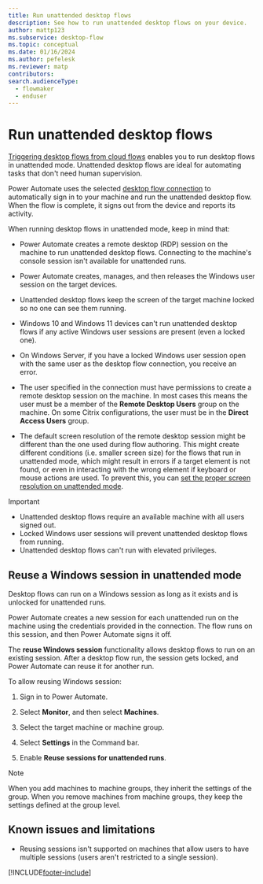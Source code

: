 ```yaml
---
title: Run unattended desktop flows
description: See how to run unattended desktop flows on your device.
author: mattp123
ms.subservice: desktop-flow
ms.topic: conceptual
ms.date: 01/16/2024
ms.author: pefelesk
ms.reviewer: matp
contributors:
search.audienceType: 
  - flowmaker
  - enduser
---
```

# Run unattended desktop flows

[Triggering desktop flows from cloud flows](trigger-desktop-flows.md) enables you to run desktop flows in unattended mode. Unattended desktop flows are ideal for automating tasks that don't need human supervision.

Power Automate uses the selected [desktop flow connection](desktop-flow-connections.md) to automatically sign in to your machine and run the unattended desktop flow. When the flow is complete, it signs out from the device and reports its activity.

When running desktop flows in unattended mode, keep in mind that:

- Power Automate creates a remote desktop (RDP) session on the machine to run unattended desktop flows. Connecting to the machine's console session isn't available for unattended runs.

- Power Automate creates, manages, and then releases the Windows user session on the target devices.

- Unattended desktop flows keep the screen of the target machine locked so no one can see them running.

- Windows 10 and Windows 11 devices can't run unattended desktop flows if any active Windows user sessions are present (even a locked one).

- On Windows Server, if you have a locked Windows user session open with the same user as the desktop flow connection, you receive an error.

- The user specified in the connection must have permissions to create a remote desktop session on the machine. In most cases this means the user must be a member of the **Remote Desktop Users** group on the machine. On some Citrix configurations, the user must be in the **Direct Access Users** group.

- The default screen resolution of the remote desktop session might be different than the one used during flow authoring. This might create different conditions (i.e. smaller screen size) for the flows that run in unattended mode, which might result in errors if a target element is not found, or even in interacting with the wrong element if keyboard or mouse actions are used. To prevent this, you can [set the proper screen resolution on unattended mode](how-to/set-screen-resolution-unattended-mode.md).

>[!IMPORTANT]
>
> - Unattended desktop flows require an available machine with all users signed out.
> - Locked Windows user sessions will prevent unattended desktop flows from running.
> - Unattended desktop flows can't run with elevated privileges.

## Reuse a Windows session in unattended mode

Desktop flows can run on a Windows session as long as it exists and is unlocked for unattended runs.

Power Automate creates a new session for each unattended run on the machine using the credentials provided in the connection. The flow runs on this session, and then Power Automate signs it off.

The **reuse Windows session** functionality allows desktop flows to run on an existing session. After a desktop flow run, the session gets locked, and Power Automate can reuse it for another run.

To allow reusing Windows session:

1. Sign in to Power Automate.

1. Select **Monitor**, and then select **Machines**.

1. Select the target machine or machine group.

1. Select **Settings** in the Command bar.

1. Enable **Reuse sessions for unattended runs**.

> [!NOTE]
> When you add machines to machine groups, they inherit the settings of the group. When you remove machines from machine groups, they keep the settings defined at the group level.

## Known issues and limitations

- Reusing sessions isn't supported on machines that allow users to have multiple sessions (users aren't restricted to a single session).

[!INCLUDE[footer-include](../includes/footer-banner.md)]
